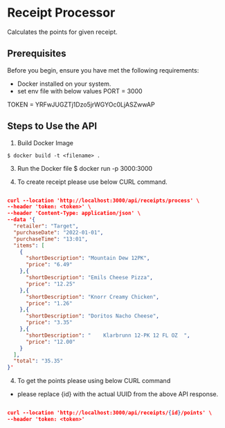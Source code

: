 # Receipt Processor

Calculates the points for given receipt. 

## Prerequisites

Before you begin, ensure you have met the following requirements:
- Docker installed on your system.
- set env file with below values
PORT = 3000

TOKEN = YRFwJUGZTj1Dzo5jrWGYOc0LjASZwwAP

## Steps to Use the API

1. Build Docker Image
```text
$ docker build -t <filename> .
```


3. Run the Docker file
$ docker run -p 3000:3000 <filename>

4. To create receipt please use below CURL command.

```json

curl --location 'http://localhost:3000/api/receipts/process' \
--header 'token: <token>' \
--header 'Content-Type: application/json' \
--data '{
  "retailer": "Target",
  "purchaseDate": "2022-01-01",
  "purchaseTime": "13:01",
  "items": [
    {
      "shortDescription": "Mountain Dew 12PK",
      "price": "6.49"
    },{
      "shortDescription": "Emils Cheese Pizza",
      "price": "12.25"
    },{
      "shortDescription": "Knorr Creamy Chicken",
      "price": "1.26"
    },{
      "shortDescription": "Doritos Nacho Cheese",
      "price": "3.35"
    },{
      "shortDescription": "    Klarbrunn 12-PK 12 FL OZ  ",
      "price": "12.00"
    }
  ],
  "total": "35.35"
}'

```

4. To get the points please using below CURL command
* please replace {id} with the actual UUID from the above API response.

```json

curl --location 'http://localhost:3000/api/receipts/{id}/points' \
--header 'token: <token>'

```



